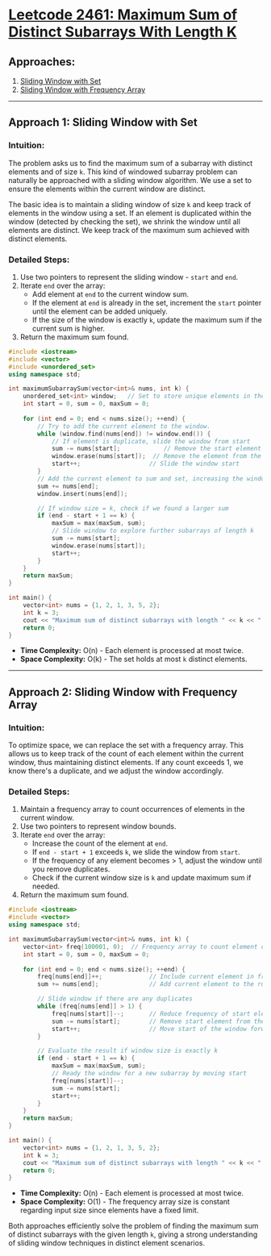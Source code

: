 # [Leetcode 2461: Maximum Sum of Distinct Subarrays With Length K](https://leetcode.com/problems/maximum-sum-of-distinct-subarrays-with-length-k/)

## Approaches:
1. [Sliding Window with Set](#approach-1-sliding-window-with-set)
2. [Sliding Window with Frequency Array](#approach-2-sliding-window-with-frequency-array)

---

## Approach 1: Sliding Window with Set

### Intuition:
The problem asks us to find the maximum sum of a subarray with distinct elements and of size `k`. This kind of windowed subarray problem can naturally be approached with a sliding window algorithm. We use a set to ensure the elements within the current window are distinct.

The basic idea is to maintain a sliding window of size `k` and keep track of elements in the window using a set. If an element is duplicated within the window (detected by checking the set), we shrink the window until all elements are distinct. We keep track of the maximum sum achieved with distinct elements.

### Detailed Steps:
1. Use two pointers to represent the sliding window - `start` and `end`.
2. Iterate `end` over the array:
    - Add element at `end` to the current window sum.
    - If the element at `end` is already in the set, increment the `start` pointer until the element can be added uniquely.
    - If the size of the window is exactly `k`, update the maximum sum if the current sum is higher.
3. Return the maximum sum found.

```cpp
#include <iostream>
#include <vector>
#include <unordered_set>
using namespace std;

int maximumSubarraySum(vector<int>& nums, int k) {
    unordered_set<int> window;   // Set to store unique elements in the window.
    int start = 0, sum = 0, maxSum = 0;
    
    for (int end = 0; end < nums.size(); ++end) {
        // Try to add the current element to the window.
        while (window.find(nums[end]) != window.end()) {
            // If element is duplicate, slide the window from start
            sum -= nums[start];            // Remove the start element from sum
            window.erase(nums[start]);  // Remove the element from the set
            start++;                   // Slide the window start
        }
        // Add the current element to sum and set, increasing the window size.
        sum += nums[end];
        window.insert(nums[end]);

        // If window size = k, check if we found a larger sum
        if (end - start + 1 == k) {
            maxSum = max(maxSum, sum);
            // Slide window to explore further subarrays of length k
            sum -= nums[start];
            window.erase(nums[start]);
            start++;
        }
    }
    return maxSum;
}

int main() {
    vector<int> nums = {1, 2, 1, 3, 5, 2};
    int k = 3;
    cout << "Maximum sum of distinct subarrays with length " << k << " is: " << maximumSubarraySum(nums, k) << endl;
    return 0;
}
```
- **Time Complexity:** O(n) - Each element is processed at most twice.
- **Space Complexity:** O(k) - The set holds at most `k` distinct elements.

---

## Approach 2: Sliding Window with Frequency Array

### Intuition:
To optimize space, we can replace the set with a frequency array. This allows us to keep track of the count of each element within the current window, thus maintaining distinct elements. If any count exceeds 1, we know there's a duplicate, and we adjust the window accordingly.

### Detailed Steps:
1. Maintain a frequency array to count occurrences of elements in the current window.
2. Use two pointers to represent window bounds.
3. Iterate `end` over the array:
    - Increase the count of the element at `end`.
    - If `end - start + 1` exceeds `k`, we slide the window from `start`.
    - If the frequency of any element becomes > 1, adjust the window until you remove duplicates.
    - Check if the current window size is `k` and update maximum sum if needed.
4. Return the maximum sum found.

```cpp
#include <iostream>
#include <vector>
using namespace std;

int maximumSubarraySum(vector<int>& nums, int k) {
    vector<int> freq(100001, 0);  // Frequency array to count element occurrences.
    int start = 0, sum = 0, maxSum = 0;
    
    for (int end = 0; end < nums.size(); ++end) {
        freq[nums[end]]++;             // Include current element in frequency count.
        sum += nums[end];              // Add current element to the running sum.

        // Slide window if there are any duplicates
        while (freq[nums[end]] > 1) {
            freq[nums[start]]--;       // Reduce frequency of start element.
            sum -= nums[start];        // Remove start element from the sum.
            start++;                   // Move start of the window forward.
        }

        // Evaluate the result if window size is exactly k
        if (end - start + 1 == k) {
            maxSum = max(maxSum, sum);
            // Ready the window for a new subarray by moving start
            freq[nums[start]]--;
            sum -= nums[start];
            start++;
        }
    }
    return maxSum;
}

int main() {
    vector<int> nums = {1, 2, 1, 3, 5, 2};
    int k = 3;
    cout << "Maximum sum of distinct subarrays with length " << k << " is: " << maximumSubarraySum(nums, k) << endl;
    return 0;
}
```
- **Time Complexity:** O(n) - Each element is processed at most twice.
- **Space Complexity:** O(1) - The frequency array size is constant regarding input size since elements have a fixed limit.

Both approaches efficiently solve the problem of finding the maximum sum of distinct subarrays with the given length `k`, giving a strong understanding of sliding window techniques in distinct element scenarios.

